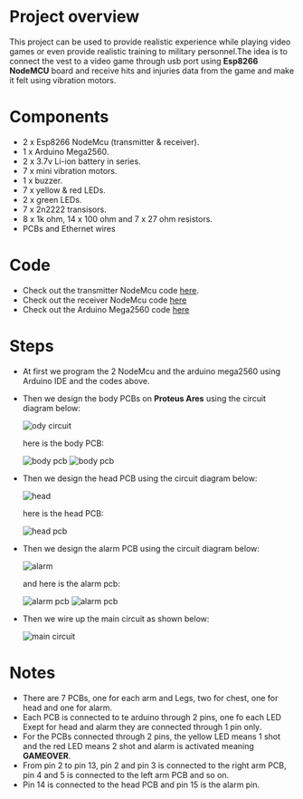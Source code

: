 # Project overview
This project can be used to provide realistic experience while playing video games or even provide realistic training to military personnel.The idea is to connect the vest to a video game through usb port using **Esp8266 NodeMCU** board and receive hits and injuries data from the game and make it felt using vibration motors.

# Components
* 2 x Esp8266 NodeMcu (transmitter & receiver).
* 1 x Arduino Mega2560.
* 2 x 3.7v Li-ion battery in series.
* 7 x mini vibration motors.
* 1 x buzzer.
* 7 x yellow & red LEDs.
* 2 x green LEDs.
* 7 x 2n2222 transisors.
* 8 x 1k ohm, 14 x 100 ohm and 7 x 27 ohm resistors.
* PCBs and Ethernet wires

# Code
* Check out the transmitter NodeMcu code [here](https://github.com/Eslam-Rizk/VR-military-training-body-vest-/blob/main/VR%20military%20training%20vest/master_transmitter/master_transmitter.ino).
* Check out the receiver NodeMcu code [here](https://github.com/Eslam-Rizk/VR-military-training-body-vest-/blob/main/VR%20military%20training%20vest/shooter1_receiver/shooter1_receiver.ino)
* Check out the Arduino Mega2560 code [here](https://github.com/Eslam-Rizk/VR-military-training-body-vest-/blob/main/VR%20military%20training%20vest/shooter1_code/shooter1_code.ino)

# Steps
* At first we program the 2 NodeMcu and the arduino mega2560 using Arduino IDE and the codes above.
* Then we design the body PCBs on **Proteus Ares** using the circuit diagram below:
  
  ![ody circuit](https://github.com/Eslam-Rizk/VR-military-training-body-vest-/blob/main/VR%20military%20training%20vest/body%20circuit.png)

  here is the body PCB:
  
  ![body pcb](https://github.com/Eslam-Rizk/VR-military-training-body-vest-/blob/main/VR%20military%20training%20vest/body%20pcb.png)
  ![body pcb](https://github.com/Eslam-Rizk/VR-military-training-body-vest-/blob/main/VR%20military%20training%20vest/pics/chest%20pcb.png)
  
* Then we design the head PCB using the circuit diagram below:
  
  ![head](https://github.com/Eslam-Rizk/VR-military-training-body-vest-/blob/main/VR%20military%20training%20vest/head%20circuit.png)

  here is the head PCB:
  
  ![head pcb](https://github.com/Eslam-Rizk/VR-military-training-body-vest-/blob/main/VR%20military%20training%20vest/head%20pcb.png)
  
* Then we design the alarm PCB using the circuit diagram below:
  
  ![alarm](https://github.com/Eslam-Rizk/VR-military-training-body-vest-/blob/main/VR%20military%20training%20vest/alarm%20circuit.png)

  and here is the alarm pcb:
  
  ![alarm pcb](https://github.com/Eslam-Rizk/VR-military-training-body-vest-/blob/main/VR%20military%20training%20vest/alarm%20pcb.png)
  ![alarm pcb](https://github.com/Eslam-Rizk/VR-military-training-body-vest-/blob/main/VR%20military%20training%20vest/pics/chest%20alarm.png)
  
* Then we wire up the main circuit as shown below:
  
  ![main circuit](https://github.com/Eslam-Rizk/VR-military-training-body-vest-/blob/main/VR%20military%20training%20vest/main%20circuit.png)

# Notes
* There are 7 PCBs, one for each arm and Legs, two for chest, one for head and one for alarm.
* Each PCB is connected to te arduino through 2 pins, one fo each LED Exept for head and alarm they are connected through 1 pin only.
* For the PCBs connected through 2 pins, the yellow LED means 1 shot and the red LED means 2 shot and alarm is activated meaning **GAMEOVER**.
* From pin 2 to pin 13, pin 2 and pin 3 is connected to the right arm PCB, pin 4 and 5 is connected to the left arm PCB and so on.
* Pin 14 is connected to the head PCB and pin 15 is the alarm pin. 
